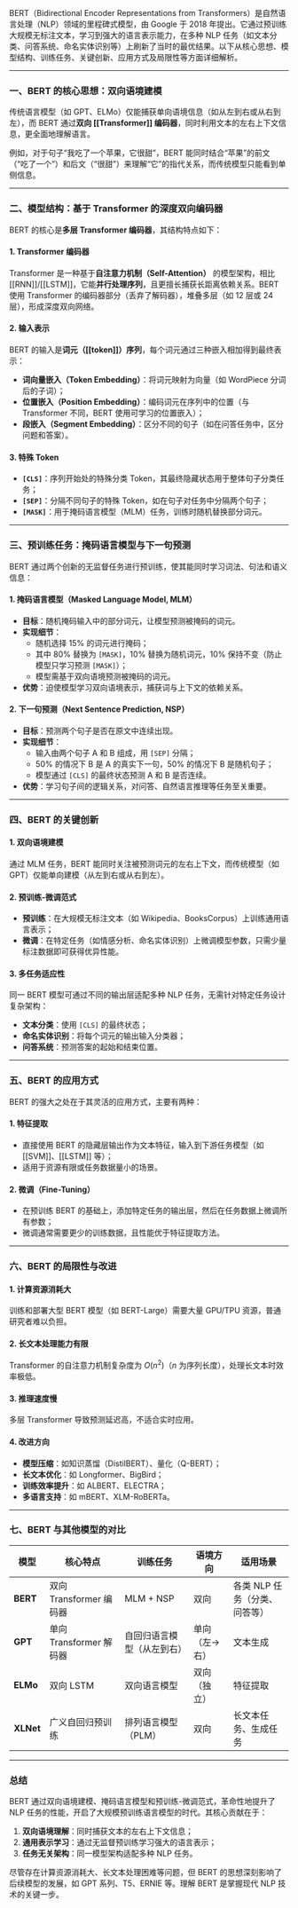 BERT（Bidirectional Encoder Representations from Transformers）是自然语言处理（NLP）领域的里程碑式模型，由 Google 于 2018 年提出。它通过预训练大规模无标注文本，学习到强大的语言表示能力，在多种 NLP 任务（如文本分类、问答系统、命名实体识别等）上刷新了当时的最优结果。以下从核心思想、模型结构、训练任务、关键创新、应用方式及局限性等方面详细解析。

---

### **一、BERT 的核心思想：双向语境建模**

传统语言模型（如 GPT、ELMo）仅能捕获单向语境信息（如从左到右或从右到左），而 BERT 通过**双向 [[Transformer]] 编码器**，同时利用文本的左右上下文信息，更全面地理解语言。

例如，对于句子“我吃了一个苹果，它很甜”，BERT 能同时结合“苹果”的前文（“吃了一个”）和后文（“很甜”）来理解“它”的指代关系，而传统模型只能看到单侧信息。

---

### **二、模型结构：基于 Transformer 的深度双向编码器**

BERT 的核心是**多层 Transformer 编码器**，其结构特点如下：

#### 1. Transformer 编码器

Transformer 是一种基于**自注意力机制（Self-Attention）** 的模型架构，相比 [[RNN]]/[[LSTM]]，它能**并行处理序列**，且更擅长捕获长距离依赖关系。BERT 使用 Transformer 的编码器部分（丢弃了解码器），堆叠多层（如 12 层或 24 层），形成深度双向网络。

#### 2. 输入表示

BERT 的输入是**词元（[[token]]）序列**，每个词元通过三种嵌入相加得到最终表示：

- **词向量嵌入（Token Embedding）**：将词元映射为向量（如 WordPiece 分词后的子词）；
- **位置嵌入（Position Embedding）**：编码词元在序列中的位置（与 Transformer 不同，BERT 使用可学习的位置嵌入）；
- **段嵌入（Segment Embedding）**：区分不同的句子（如在问答任务中，区分问题和答案）。

#### 3. 特殊 Token

- **`[CLS]`**：序列开始处的特殊分类 Token，其最终隐藏状态用于整体句子分类任务；
- **`[SEP]`**：分隔不同句子的特殊 Token，如在句子对任务中分隔两个句子；
- **`[MASK]`**：用于掩码语言模型（MLM）任务，训练时随机替换部分词元。

---

### **三、预训练任务：掩码语言模型与下一句预测**

BERT 通过两个创新的无监督任务进行预训练，使其能同时学习词法、句法和语义信息：

#### 1. 掩码语言模型（Masked Language Model, MLM）

- **目标**：随机掩码输入中的部分词元，让模型预测被掩码的词元。
- **实现细节**：
  - 随机选择 15% 的词元进行掩码；
  - 其中 80% 替换为 `[MASK]`，10% 替换为随机词元，10% 保持不变（防止模型只学习预测 `[MASK]`）；
  - 模型需基于双向语境预测被掩码的词元。
- **优势**：迫使模型学习双向语境表示，捕获词与上下文的依赖关系。

#### 2. 下一句预测（Next Sentence Prediction, NSP）

- **目标**：预测两个句子是否在原文中连续出现。
- **实现细节**：
  - 输入由两个句子 A 和 B 组成，用 `[SEP]` 分隔；
  - 50% 的情况下 B 是 A 的真实下一句，50% 的情况下 B 是随机句子；
  - 模型通过 `[CLS]` 的最终状态预测 A 和 B 是否连续。
- **优势**：学习句子间的逻辑关系，对问答、自然语言推理等任务至关重要。

---

### **四、BERT 的关键创新**

#### 1. 双向语境建模

通过 MLM 任务，BERT 能同时关注被预测词元的左右上下文，而传统模型（如 GPT）仅能单向建模（从左到右或从右到左）。

#### 2. 预训练-微调范式

- **预训练**：在大规模无标注文本（如 Wikipedia、BooksCorpus）上训练通用语言表示；
- **微调**：在特定任务（如情感分析、命名实体识别）上微调模型参数，只需少量标注数据即可获得优异性能。

#### 3. 多任务适应性

同一 BERT 模型可通过不同的输出层适配多种 NLP 任务，无需针对特定任务设计复杂架构：

- **文本分类**：使用 `[CLS]` 的最终状态；
- **命名实体识别**：将每个词元的输出输入分类器；
- **问答系统**：预测答案的起始和结束位置。

---

### **五、BERT 的应用方式**

BERT 的强大之处在于其灵活的应用方式，主要有两种：

#### 1. 特征提取

- 直接使用 BERT 的隐藏层输出作为文本特征，输入到下游任务模型（如 [[SVM]]、[[LSTM]] 等）；
- 适用于资源有限或任务数据量小的场景。

#### 2. 微调（Fine-Tuning）

- 在预训练 BERT 的基础上，添加特定任务的输出层，然后在任务数据上微调所有参数；
- 微调通常需要更少的训练数据，且性能优于特征提取方法。

---

### **六、BERT 的局限性与改进**

#### 1. 计算资源消耗大

训练和部署大型 BERT 模型（如 BERT-Large）需要大量 GPU/TPU 资源，普通研究者难以负担。

#### 2. 长文本处理能力有限

Transformer 的自注意力机制复杂度为 $O(n^2)$（$n$ 为序列长度），处理长文本时效率极低。

#### 3. 推理速度慢

多层 Transformer 导致预测延迟高，不适合实时应用。

#### 4. 改进方向

- **模型压缩**：如知识蒸馏（DistilBERT）、量化（Q-BERT）；
- **长文本优化**：如 Longformer、BigBird；
- **训练效率提升**：如 ALBERT、ELECTRA；
- **多语言支持**：如 mBERT、XLM-RoBERTa。

---

### **七、BERT 与其他模型的对比**

| **模型**       | **核心特点**                     | **训练任务**                | **语境方向** | **适用场景**               |
|----------------|----------------------------------|-----------------------------|--------------|----------------------------|
| **BERT**       | 双向 Transformer 编码器           | MLM + NSP                   | 双向         | 各类 NLP 任务（分类、问答等） |
| **GPT**        | 单向 Transformer 解码器           | 自回归语言模型（从左到右）  | 单向（左→右）| 文本生成                   |
| **ELMo**       | 双向 LSTM                        | 双向语言模型                | 双向（独立） | 特征提取                   |
| **XLNet**      | 广义自回归预训练                | 排列语言模型（PLM）         | 双向         | 长文本任务、生成任务       |

---

### **总结**

BERT 通过双向语境建模、掩码语言模型和预训练-微调范式，革命性地提升了 NLP 任务的性能，开启了大规模预训练语言模型的时代。其核心贡献在于：

1. **双向语境理解**：同时捕获文本的左右上下文信息；
2. **通用表示学习**：通过无监督预训练学习强大的语言表示；
3. **任务无关架构**：同一模型架构适配多种 NLP 任务。

尽管存在计算资源消耗大、长文本处理困难等问题，但 BERT 的思想深刻影响了后续模型的发展，如 GPT 系列、T5、ERNIE 等。理解 BERT 是掌握现代 NLP 技术的关键一步。